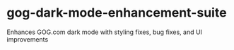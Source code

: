 # gog-dark-mode-enhancement-suite
Enhances GOG.com dark mode with styling fixes, bug fixes, and UI improvements
